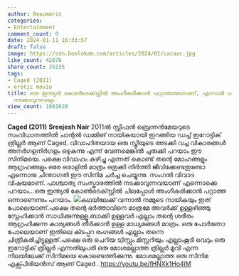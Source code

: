 ```yaml
---
author: Beaumaris
categories:
- Entertainment
comment_count: 0
date: 2024-01-11 16:33:57
draft: false
image: https://cdn.boolokam.com/articles/2024/01/cacaac.jpg
like_count: 42876
share_count: 35235
tags:
- Caged (2011)
- erotic movie
title: ഒരു ഇന്ത്യൻ കോൺടെക്സ്റ്റിൽ അംഗീകരിക്കാൻ പറ്റാത്തത്തതാണ്, എന്നാൽ പാശ്ചാത്യ സംസ്കാരത്തിൽ
  നടക്കാവുന്നവയും
view_count: 1981028
---
```


**Caged (2011)** **Sreejesh Nair** 2011ൽ സ്റ്റീഫൻ ബ്രെന്നൻമേയറുടെ സംവിധാനത്തിൽ ചാന്റൽ ഡമ്മിങ് നായികയായി ഇറങ്ങിയ ഡച്ച് ഇറോട്ടിക് ത്രില്ലർ ആണ് Caged. വിവാഹിതയായ ഒരു സ്ത്രീയുടെ അടക്കി വച്ച വികാരങ്ങൾ അനർഗളനിർഗളം ഒഴുകുന്നു എന്ന് വേണമെങ്കിൽ ചുരുക്കി പറയാം ഈ സിനിമയെ. പക്ഷെ വിവാഹം കഴിച്ചു എന്നത് കൊണ്ട് തന്റെ മോഹങ്ങളും ആഗ്രഹങ്ങളും ഒരേ ഒരാളിൽ മാത്രം ഒതുക്കി നിർത്തി ജീവിക്കേണ്ടതുണ്ടോ എന്നൊരു ചിന്താഗതി ഈ സിനിമ ചർച്ച ചെയ്യുന്നു. സംഗതി വിവാദ വിഷയമാണ്. പാശ്ചാത്യ സംസ്കാരത്തിൽ നടക്കാവുന്നവയാണ് എന്നൊക്കെ പറയാം...ഒരു ഇന്ത്യൻ കോൺടെക്സ്റ്റിൽ ചിലപ്പോൾ അംഗീകരിക്കാൻ പറ്റാത്ത ഒന്നാണെന്നും പറയാം. ![](https://cdn.boolokam.com/articles/2024/01/cacaac.jpg)കഥയിലേക്ക് വന്നാൽ നമ്മുടെ നായികയും ഇത് പോലെയാണ്.പക്ഷെ തന്റെ ഭർത്താവിനെ മാത്രമേ അവർക്ക് ഉള്ളഴിഞ്ഞു സ്നേഹിക്കാൻ സാധിക്കുന്നുള്ളൂ.ബാക്കി ഉള്ളവർ എല്ലാം തന്റെ ശരീരം ആഗ്രഹിക്കുന്ന കാര്യങ്ങൾ തീർക്കാൻ ഉള്ള മാധ്യമങ്ങൾ മാത്രം. ഒരു പോർണോ പോലെയാണ് ഇതിലെ കിടപ്പറ രംഗങ്ങൾ എല്ലാം തന്നെ ചിത്രീകരിച്ചിട്ടുള്ളത്.പക്ഷെ ഒരു ചെറിയ ട്വിസ്റ്റും മിസ്റ്ററിയും എല്ലാംകൂടി വെറും ഒരു ഇറോട്ടിക് ത്രില്ലർ എന്നതിലുപരി ഒരു മോശമല്ലാത്ത ത്രില്ലർ മൂവി എന്ന നിലയിലേക്ക് സിനിമയെ കൊണ്ടെത്തിക്കുന്നു. മോശമല്ലാത്ത ഒരു സിനിമ എക്സ്പീരിയൻസ് ആണ് Caged . https://youtu.be/fHNXk1Ho4iM